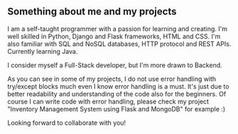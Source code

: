 ## Something about me and my projects

 I am a self-taught programmer with a passion for learning and creating. I'm well skilled in Python, Django and Flask frameworks, HTML and CSS. I'm also familiar with SQL and NoSQL databases, HTTP protocol and REST APIs. Currently learning Java.

 I consider myself a Full-Stack developer, but I'm more drawn to Backend.
 
 As you can see in some of my projects, I do not use error handling with try/except blocks much even I know error handling is a must. It's just due to better readability and understanding of the code also for the beginners. 
 Of course I can write code with error handling, please check my project "Inventory Management System using Flask and MongoDB" for example :)

Looking forward to collaborate with you!


 
 